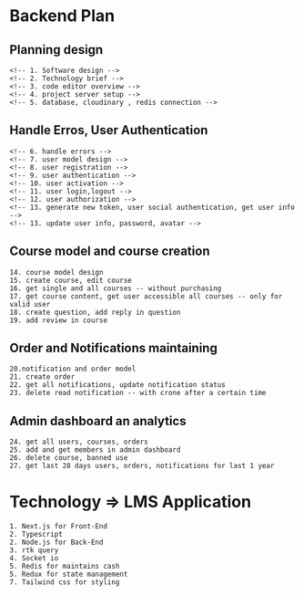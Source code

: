 # Backend Plan

## Planning design

    <!-- 1. Software design -->
    <!-- 2. Technology brief -->
    <!-- 3. code editor overview -->
    <!-- 4. project server setup -->
    <!-- 5. database, cloudinary , redis connection -->

## Handle Erros, User Authentication

    <!-- 6. handle errors -->
    <!-- 7. user model design -->
    <!-- 8. user registration -->
    <!-- 9. user authentication -->
    <!-- 10. user activation -->
    <!-- 11. user login,logout -->
    <!-- 12. user authorization -->
    <!-- 13. generate new token, user social authentication, get user info -->
    <!-- 13. update user info, password, avatar -->

## Course model and course creation

    14. course model design
    15. create course, edit course
    16. get single and all courses -- without purchasing
    17. get course content, get user accessible all courses -- only for valid user
    18. create question, add reply in question
    19. add review in course

## Order and Notifications maintaining

    20.notification and order model
    21. create order
    22. get all notifications, update notification status
    23. delete read notification -- with crone after a certain time

## Admin dashboard an analytics

    24. get all users, courses, orders
    25. add and get members in admin dashboard
    26. delete course, banned use
    27. get last 28 days users, orders, notifications for last 1 year

# Technology => LMS Application

    1. Next.js for Front-End
    2. Typescript
    2. Node.js for Back-End
    3. rtk query
    4. Socket io
    5. Redis for maintains cash
    5. Redux for state management
    7. Tailwind css for styling

